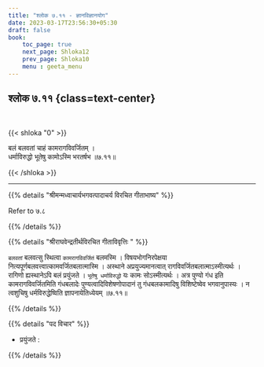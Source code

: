 ```yaml
---
title: "श्लोक ७.११ - ज्ञानविज्ञानयोग"
date: 2023-03-17T23:56:30+05:30
draft: false
book:
    toc_page: true
    next_page: Shloka12
    prev_page: Shloka10
    menu : geeta_menu
---
```




## श्लोक ७.११ {class=text-center}

<br/>

{{< shloka  "0"  >}}

बलं बलवतां चाहं कामरागविवर्जितम् ।  
धर्माविरुद्धो भूतेषु कामोऽस्मि भरतर्षभ ॥७.११॥

{{< /shloka >}}

---


{{% details "श्रीमन्मध्वाचार्यभगवत्पादाचर्य विरचित  गीताभाष्य" %}}

Refer to ७.८

{{% /details %}}



{{% details "श्रीराघवेन्द्रतीर्थविरचित गीताविवृत्तिः " %}}


`बलवतां` बलवत्सु स्थित्वा `कामरागविवर्जितं` बलमस्मि । 
विषयभोगनिरपेक्षया नित्यपूर्णबलवत्त्वात्कामवर्जितबलात्मास्मि ।
अस्थाने अप्रयुज्यमानत्वात्  रागविवर्जितबलात्माऽस्मीत्यर्थः । रागिणो
ह्यस्थानेऽपि बलं प्रयुंजते । `भूतेषु धर्माविरुद्धो` यः कामः सोऽस्मीत्यर्थः । अत्र
पुण्यो गंध इति कामरागविवर्जितमिति गंधबलादेः पुण्यत्वादिविशेषणोपादानं
तु गंधबलकामादिषु विशिष्टेष्वेव भगवानुपास्यः । न त्वशुचिषु धर्मविरुद्धेष्विति
ज्ञापनायेतिध्येयम्‌ ॥७.११॥

{{% /details %}}



{{% details "पद विचार" %}}

- प्रयुंजते : 

{{% /details %}}
